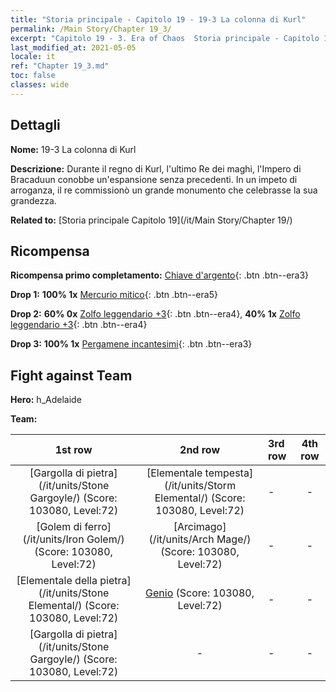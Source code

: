 ```yaml
---
title: "Storia principale - Capitolo 19 - 19-3 La colonna di Kurl"
permalink: /Main Story/Chapter 19_3/
excerpt: "Capitolo 19 - 3. Era of Chaos  Storia principale - Capitolo 19_3. 19-3 La colonna di Kurl"
last_modified_at: 2021-05-05
locale: it
ref: "Chapter 19_3.md"
toc: false
classes: wide
---
```


## Dettagli

 **Nome:** 19-3 La colonna di Kurl

 **Descrizione:** Durante il regno di Kurl, l'ultimo Re dei maghi, l'Impero di Bracaduun conobbe un'espansione senza precedenti. In un impeto di arroganza, il re commissionò un grande monumento che celebrasse la sua grandezza.

 **Related to:** [Storia principale Capitolo 19](/it/Main Story/Chapter 19/)

## Ricompensa

 **Ricompensa primo completamento:** [Chiave d'argento](/ItemsIT/con_693/){: .btn .btn--era3}

 **Drop 1:** **100% 1x** [Mercurio mitico](/ItemsIT/mat_63/){: .btn .btn--era5}

 **Drop 2:** **60% 0x** [Zolfo leggendario +3](/ItemsIT/mat_57/){: .btn .btn--era4}, **40% 1x** [Zolfo leggendario +3](/ItemsIT/mat_57/){: .btn .btn--era4}

 **Drop 3:** **100% 1x** [Pergamene incantesimi](/ItemsIT/con_694/){: .btn .btn--era3}


## Fight against Team
 **Hero:** h_Adelaide

 **Team:**


  | 1st row | 2nd row | 3rd row | 4th row |
  |:----:|:----:|:----|:----:|
  | [Gargolla di pietra](/it/units/Stone Gargoyle/) (Score: 103080, Level:72)  | [Elementale tempesta](/it/units/Storm Elemental/) (Score: 103080, Level:72)  | - | - |
  | [Golem di ferro](/it/units/Iron Golem/) (Score: 103080, Level:72)  | [Arcimago](/it/units/Arch Mage/) (Score: 103080, Level:72)  | - | - |
  | [Elementale della pietra](/it/units/Stone Elemental/) (Score: 103080, Level:72)  | [Genio](/it/units/Genie/) (Score: 103080, Level:72)  | - | - |
  | [Gargolla di pietra](/it/units/Stone Gargoyle/) (Score: 103080, Level:72)  | - | - | - |


